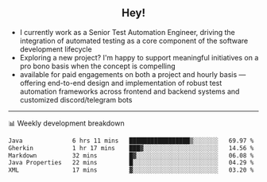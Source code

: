 <h2 align="center">Hey!</h2>

- I currently work as a Senior Test Automation Engineer, driving the integration of automated testing as a core component of the software development lifecycle
- Exploring a new project? I'm happy to support meaningful initiatives on a pro bono basis when the concept is compelling
-  available for paid engagements on both a project and hourly basis — offering end-to-end design and implementation of robust test automation frameworks across frontend and backend systems and customized discord/telegram bots
  
  -------
  
📊 Weekly development breakdown

<!--START_SECTION:waka-->

```txt
Java              6 hrs 11 mins   █████████████████▒░░░░░░░   69.97 %
Gherkin           1 hr 17 mins    ███▓░░░░░░░░░░░░░░░░░░░░░   14.56 %
Markdown          32 mins         █▓░░░░░░░░░░░░░░░░░░░░░░░   06.08 %
Java Properties   22 mins         █░░░░░░░░░░░░░░░░░░░░░░░░   04.29 %
XML               17 mins         ▓░░░░░░░░░░░░░░░░░░░░░░░░   03.20 %
```

<!--END_SECTION:waka-->
